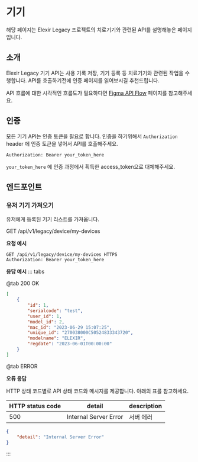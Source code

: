 # **기기**

해당 페이지는 Elexir Legacy 프로젝트의 치료기기와 관련된 API를 설명해놓은 페이지입니다.

## **소개**

Elexir Legacy 기기 API는 사용 기록 저장, 기기 등록 등 치료기기와 관련된 작업을 수행합니다. API를 호출하기전에 인증 페이지를 읽어보시길 추천드립니다.

API 흐름에 대한 시각적인 흐름도가 필요하다면 [Figma API Flow](https://www.figma.com/board/4ku2F0sWUBycYZAP5Zo1gZ/Elexir-Legacy-API-Flow?node-id=0-1&p=f&t=2SiQxHwy08Cs6NfT-0) 페이지를 참고해주세요.

## **인증**

모든 기기 API는 인증 토큰을 필요로 합니다. 인증을 하기위해서 `Authorization` header 에 인증 토큰을 넣어서 API를 호출해주세요.

```
Authorization: Bearer your_token_here
```
`your_token_here` 에 인증 과정에서 획득한 access_token으로 대체해주세요.

## **엔드포인트**


### **유저 기기 가져오기**

유저에게 등록된 기기 리스트를 가져옵니다.

<div class="api-endpoint">
  <span class="api-method">GET</span>
  /api/v1/legacy/device/my-devices
</div>


**요청 예시**
```http
GET /api/v1/legacy/device/my-devices HTTPS
Authorization: Bearer your_token_here
```

**응답 예시**
::: tabs

@tab <span class="ok-tab">200 OK</span>


```json
[
    {
        "id": 1,
        "serialcode": "test",
        "user_id": 1,
        "model_id": 2,
        "mac_id": "2023-06-29 15:07:25",
        "unique_id": "270038000C50524833343720",
        "modelname": "ELEXIR",
        "regdate": "2023-06-01T00:00:00"
    }
]
```
@tab <span class="error-tab">ERROR</span>

**오류 응답**

HTTP 상태 코드별로 API 상태 코드와 메시지를 제공합니다. 아래의 표를 참고하세요.

| HTTP status code | detail           | description             |
|------------------|------------------|-------------------------|
| 500              | Internal Server Error     | 서버 에러|

```json
{
    "detail": "Internal Server Error"
}
```
:::